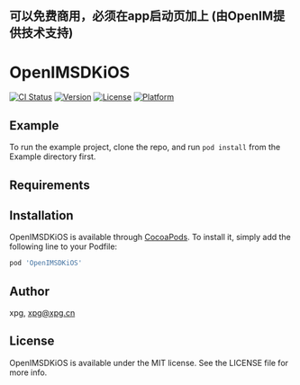 
## 可以免费商用，必须在app启动页加上 (由OpenIM提供技术支持)

# OpenIMSDKiOS

[![CI Status](https://img.shields.io/travis/xpg/OpenIMSDKiOS.svg?style=flat)](https://travis-ci.org/xpg/OpenIMSDKiOS)
[![Version](https://img.shields.io/cocoapods/v/OpenIMSDKiOS.svg?style=flat)](https://cocoapods.org/pods/OpenIMSDKiOS)
[![License](https://img.shields.io/cocoapods/l/OpenIMSDKiOS.svg?style=flat)](https://cocoapods.org/pods/OpenIMSDKiOS)
[![Platform](https://img.shields.io/cocoapods/p/OpenIMSDKiOS.svg?style=flat)](https://cocoapods.org/pods/OpenIMSDKiOS)

## Example

To run the example project, clone the repo, and run `pod install` from the Example directory first.

## Requirements

## Installation

OpenIMSDKiOS is available through [CocoaPods](https://cocoapods.org). To install
it, simply add the following line to your Podfile:

```ruby
pod 'OpenIMSDKiOS'
```

## Author

xpg, xpg@xpg.cn

## License

OpenIMSDKiOS is available under the MIT license. See the LICENSE file for more info.

